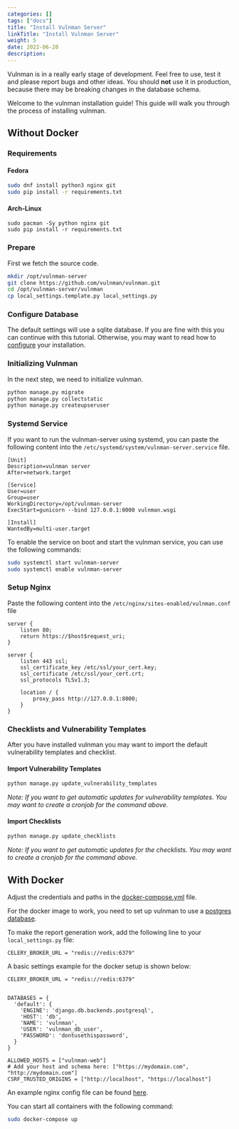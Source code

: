 ```yaml
---
categories: []
tags: ["docs"]
title: "Install Vulnman Server"
linkTitle: "Install Vulnman Server"
weight: 5
date: 2022-06-20
description: 
---
```


<div class="alert alert-warning">
    <i class="fa fa-warning"></i>
Vulnman is in a really early stage of development. Feel free to use, test it and please report bugs and other ideas.
You should <b>not</b> use it in production, because there may be breaking changes in the database schema.
</div>

Welcome to the vulnman installation guide! This guide will walk you through
the process of installing vulnman.

## Without Docker

### Requirements

#### Fedora
```bash
sudo dnf install python3 nginx git
sudo pip install -r requirements.txt
```

#### Arch-Linux

```
sudo pacman -Sy python nginx git
sudo pip install -r requirements.txt
```

### Prepare
First we fetch the source code.

```bash
mkdir /opt/vulnman-server
git clone https://github.com/vulnman/vulnman.git
cd /opt/vulnman-server/vulnman
cp local_settings.template.py local_settings.py
```


### Configure Database
The default settings will use a sqlite database.
If you are fine with this you can continue with this tutorial.
Otherwise, you may want to read how to [configure](/docs/getting-started/configuration/) your installation.


### Initializing Vulnman
In the next step, we need to initialize vulnman.

```bash
python manage.py migrate
python manage.py collectstatic
python manage.py createupseruser
```

### Systemd Service
If you want to run the vulnman-server using systemd, you can paste the following
content into the `/etc/systemd/system/vulnman-server.service` file.

```
[Unit]
Description=vulnman server
After=network.target

[Service]
User=user
Group=user
WorkingDirectory=/opt/vulnman-server
ExecStart=gunicorn --bind 127.0.0.1:8000 vulnman.wsgi

[Install]
WantedBy=multi-user.target
```

To enable the service on boot and start the vulnman service, you can use the following commands:

```bash
sudo systemctl start vulnman-server
sudo systemctl enable vulnman-server
```

### Setup Nginx

Paste the following content into the `/etc/nginx/sites-enabled/vulnman.conf` file

```
server {
    listen 80;
    return https://$host$request_uri;
}

server {
    listen 443 ssl;
    ssl_certificate_key /etc/ssl/your_cert.key;
    ssl_certificate /etc/ssl/your_cert.crt;
    ssl_protocols TLSv1.3;

    location / {
        proxy_pass http://127.0.0.1:8000;
    }
}
```



### Checklists and Vulnerability Templates
After you have installed vulnman you may want to import the default vulnerability templates and checklist.

#### Import Vulnerability Templates
```bash
python manage.py update_vulnerability_templates
```

*Note: If you want to get automatic updates for vulnerability templates. You may want to create a cronjob for the command above.*

#### Import Checklists
```bash
python manage.py update_checklists
```

*Note: If you want to get automatic updates for the checklists. You may want to create a cronjob for the command above.*


## With Docker

Adjust the credentials and paths in the [docker-compose.yml](https://github.com/vulnman/vulnman/blob/main/docker-compose.yml) file.

For the docker image to work, you need to set up vulnman to use a [postgres database](/docs/getting-started/configuration/#postgresql).

To make the report generation work, add the following line to your `local_settings.py` file:

```
CELERY_BROKER_URL = "redis://redis:6379"
```

A basic settings example for the docker setup is shown below:

```
CELERY_BROKER_URL = "redis://redis:6379"


DATABASES = {
  'default': {
    'ENGINE': 'django.db.backends.postgresql',
    'HOST': 'db',
    'NAME': 'vulnman',
    'USER': 'vulnman_db_user',
    'PASSWORD': 'dontusethispassword',
  }
}

ALLOWED_HOSTS = ["vulnman-web"]
# Add your host and schema here: ["https://mydomain.com", "http://mydomain.com"]
CSRF_TRUSTED_ORIGINS = ["http://localhost", "https://localhost"]
```

An example nginx config file can be found [here](https://github.com/vulnman/vulnman/blob/main/docker/nginx.conf).

You can start all containers with the following command:

```bash
sudo docker-compose up
```